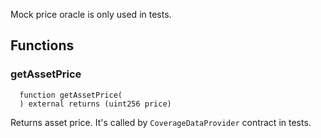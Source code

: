 Mock price oracle is only used in tests.


## Functions
### getAssetPrice
```solidity
  function getAssetPrice(
  ) external returns (uint256 price)
```
Returns asset price. It's called by `CoverageDataProvider` contract in tests.




